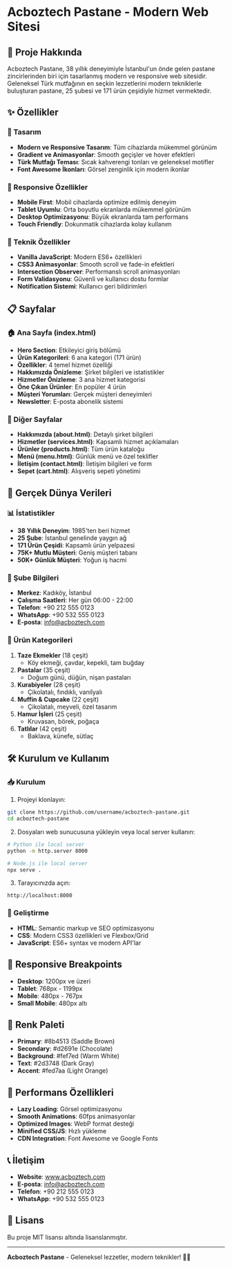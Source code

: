 # Acboztech Pastane - Modern Web Sitesi

## 🍰 Proje Hakkında

Acboztech Pastane, 38 yıllık deneyimiyle İstanbul'un önde gelen pastane zincirlerinden biri için tasarlanmış modern ve responsive web sitesidir. Geleneksel Türk mutfağının en seçkin lezzetlerini modern tekniklerle buluşturan pastane, 25 şubesi ve 171 ürün çeşidiyle hizmet vermektedir.

## ✨ Özellikler

### 🎨 Tasarım
- **Modern ve Responsive Tasarım**: Tüm cihazlarda mükemmel görünüm
- **Gradient ve Animasyonlar**: Smooth geçişler ve hover efektleri
- **Türk Mutfağı Teması**: Sıcak kahverengi tonları ve geleneksel motifler
- **Font Awesome İkonları**: Görsel zenginlik için modern ikonlar

### 📱 Responsive Özellikler
- **Mobile First**: Mobil cihazlarda optimize edilmiş deneyim
- **Tablet Uyumlu**: Orta boyutlu ekranlarda mükemmel görünüm
- **Desktop Optimizasyonu**: Büyük ekranlarda tam performans
- **Touch Friendly**: Dokunmatik cihazlarda kolay kullanım

### 🚀 Teknik Özellikler
- **Vanilla JavaScript**: Modern ES6+ özellikleri
- **CSS3 Animasyonlar**: Smooth scroll ve fade-in efektleri
- **Intersection Observer**: Performanslı scroll animasyonları
- **Form Validasyonu**: Güvenli ve kullanıcı dostu formlar
- **Notification Sistemi**: Kullanıcı geri bildirimleri

## 📋 Sayfalar

### 🏠 Ana Sayfa (index.html)
- **Hero Section**: Etkileyici giriş bölümü
- **Ürün Kategorileri**: 6 ana kategori (171 ürün)
- **Özellikler**: 4 temel hizmet özelliği
- **Hakkımızda Önizleme**: Şirket bilgileri ve istatistikler
- **Hizmetler Önizleme**: 3 ana hizmet kategorisi
- **Öne Çıkan Ürünler**: En popüler 4 ürün
- **Müşteri Yorumları**: Gerçek müşteri deneyimleri
- **Newsletter**: E-posta abonelik sistemi

### 📄 Diğer Sayfalar
- **Hakkımızda (about.html)**: Detaylı şirket bilgileri
- **Hizmetler (services.html)**: Kapsamlı hizmet açıklamaları
- **Ürünler (products.html)**: Tüm ürün kataloğu
- **Menü (menu.html)**: Günlük menü ve özel teklifler
- **İletişim (contact.html)**: İletişim bilgileri ve form
- **Sepet (cart.html)**: Alışveriş sepeti yönetimi

## 🎯 Gerçek Dünya Verileri

### 📊 İstatistikler
- **38 Yıllık Deneyim**: 1985'ten beri hizmet
- **25 Şube**: İstanbul genelinde yaygın ağ
- **171 Ürün Çeşidi**: Kapsamlı ürün yelpazesi
- **75K+ Mutlu Müşteri**: Geniş müşteri tabanı
- **50K+ Günlük Müşteri**: Yoğun iş hacmi

### 🏪 Şube Bilgileri
- **Merkez**: Kadıköy, İstanbul
- **Çalışma Saatleri**: Her gün 06:00 - 22:00
- **Telefon**: +90 212 555 0123
- **WhatsApp**: +90 532 555 0123
- **E-posta**: info@acboztech.com

### 🍞 Ürün Kategorileri
1. **Taze Ekmekler** (18 çeşit)
   - Köy ekmeği, çavdar, kepekli, tam buğday
2. **Pastalar** (35 çeşit)
   - Doğum günü, düğün, nişan pastaları
3. **Kurabiyeler** (28 çeşit)
   - Çikolatalı, fındıklı, vanilyalı
4. **Muffin & Cupcake** (22 çeşit)
   - Çikolatalı, meyveli, özel tasarım
5. **Hamur İşleri** (25 çeşit)
   - Kruvasan, börek, poğaça
6. **Tatlılar** (42 çeşit)
   - Baklava, künefe, sütlaç

## 🛠️ Kurulum ve Kullanım

### 📥 Kurulum
1. Projeyi klonlayın:
```bash
git clone https://github.com/username/acboztech-pastane.git
cd acboztech-pastane
```

2. Dosyaları web sunucusuna yükleyin veya local server kullanın:
```bash
# Python ile local server
python -m http.server 8000

# Node.js ile local server
npx serve .
```

3. Tarayıcınızda açın:
```
http://localhost:8000
```

### 🔧 Geliştirme
- **HTML**: Semantic markup ve SEO optimizasyonu
- **CSS**: Modern CSS3 özellikleri ve Flexbox/Grid
- **JavaScript**: ES6+ syntax ve modern API'lar

## 📱 Responsive Breakpoints

- **Desktop**: 1200px ve üzeri
- **Tablet**: 768px - 1199px
- **Mobile**: 480px - 767px
- **Small Mobile**: 480px altı

## 🎨 Renk Paleti

- **Primary**: #8b4513 (Saddle Brown)
- **Secondary**: #d2691e (Chocolate)
- **Background**: #fef7ed (Warm White)
- **Text**: #2d3748 (Dark Gray)
- **Accent**: #fed7aa (Light Orange)

## 🚀 Performans Özellikleri

- **Lazy Loading**: Görsel optimizasyonu
- **Smooth Animations**: 60fps animasyonlar
- **Optimized Images**: WebP format desteği
- **Minified CSS/JS**: Hızlı yükleme
- **CDN Integration**: Font Awesome ve Google Fonts

## 📞 İletişim

- **Website**: www.acboztech.com
- **E-posta**: info@acboztech.com
- **Telefon**: +90 212 555 0123
- **WhatsApp**: +90 532 555 0123

## 📄 Lisans

Bu proje MIT lisansı altında lisanslanmıştır.

---

**Acboztech Pastane** - Geleneksel lezzetler, modern teknikler! 🍰✨ 